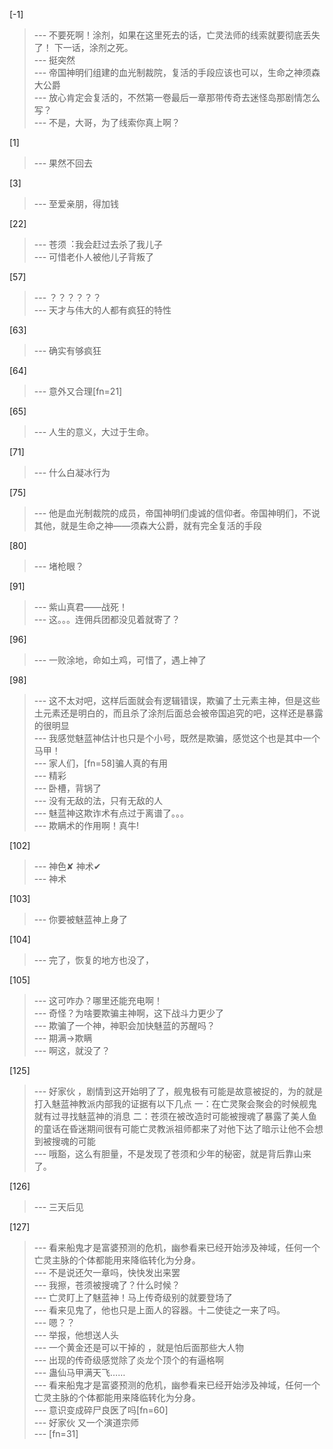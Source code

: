 
[-1] 
>--- 不要死啊！涂剂，如果在这里死去的话，亡灵法师的线索就要彻底丢失了！
下一话，涂剂之死。<br>
>--- 挺突然<br>
>--- 帝国神明们组建的血光制裁院，复活的手段应该也可以，生命之神须森大公爵<br>
>--- 放心肯定会复活的，不然第一卷最后一章那带传奇去迷怪岛那剧情怎么写？<br>
>--- 不是，大哥，为了线索你真上啊？<br>

[1] 
>--- 果然不回去<br>

[3] 
>--- 至爱亲朋，得加钱<br>

[22] 
>--- 苍须︓我会赶过去杀了我儿子<br>
>--- 可惜老仆人被他儿子背叛了<br>

[57] 
>--- ？？？？？？<br>
>--- 天才与伟大的人都有疯狂的特性<br>

[63] 
>--- 确实有够疯狂<br>

[64] 
>--- 意外又合理[fn=21]<br>

[65] 
>--- 人生的意义，大过于生命。<br>

[71] 
>--- 什么白凝冰行为<br>

[75] 
>--- 他是血光制裁院的成员，帝国神明们虔诚的信仰者。帝国神明们，不说其他，就是生命之神——须森大公爵，就有完全复活的手段<br>

[80] 
>--- 堵枪眼？<br>

[91] 
>--- 紫山真君——战死！<br>
>--- 这。。。连佣兵团都没见着就寄了？<br>

[96] 
>--- 一败涂地，命如土鸡，可惜了，遇上神了<br>

[98] 
>--- 这不太对吧，这样后面就会有逻辑错误，欺骗了土元素主神，但是这些土元素还是明白的，而且杀了涂剂后面总会被帝国追究的吧，这样还是暴露的很明显<br>
>--- 我感觉魅蓝神估计也只是个小号，既然是欺骗，感觉这个也是其中一个马甲！<br>
>--- 家人们，[fn=58]骗人真的有用<br>
>--- 精彩<br>
>--- 卧槽，背锅了<br>
>--- 没有无敌的法，只有无敌的人<br>
>--- 魅蓝神这欺诈术有点过于离谱了。。。<br>
>--- 欺瞒术的作用啊！真牛!<br>

[102] 
>--- 神色✘ 神术✔<br>
>--- 神术<br>

[103] 
>--- 你要被魅蓝神上身了<br>

[104] 
>--- 完了，恢复的地方也没了，<br>

[105] 
>--- 这可咋办？哪里还能充电啊！<br>
>--- 奇怪？为啥要欺骗主神啊，这下战斗力更少了<br>
>--- 欺骗了一个神，神职会加快魅蓝的苏醒吗？<br>
>--- 期满→欺瞒<br>
>--- 啊这，就没了？<br>

[125] 
>--- 好家伙 ，剧情到这开始明了了，舰鬼极有可能是故意被捉的，为的就是打入魅蓝神教派内部我的证据有以下几点
一：在亡灵聚会聚会的时候舰鬼就有过寻找魅蓝神的消息
二：苍须在被改造时可能被搜魂了暴露了美人鱼的童话在昏迷期间很有可能亡灵教派祖师都来了对他下达了暗示让他不会想到被搜魂的可能<br>
>--- 哦豁，这么有胆量，不是发现了苍须和少年的秘密，就是背后靠山来了。<br>

[126] 
>--- 三天后见<br>

[127] 
>--- 看来船鬼才是富婆预测的危机，幽参看来已经开始涉及神域，任何一个亡灵主脉的个体都能用来降临转化为分身。<br>
>--- 不是说还欠一章吗，快快发出来罢<br>
>--- 我擦，苍须被搜魂了？什么时候？<br>
>--- 亡灵盯上了魅蓝神！马上传奇级别的就要登场了<br>
>--- 看来见鬼了，他也只是上面人的容器。十二使徒之一来了吗。<br>
>--- 嗯？？<br>
>--- 举报，他想送人头<br>
>--- 一个黄金还是可以干掉的 ，就是怕后面那些大人物<br>
>--- 出现的传奇级感觉除了炎龙个顶个的有逼格啊<br>
>--- 蛊仙马甲满天飞……<br>
>--- 看来船鬼才是富婆预测的危机，幽参看来已经开始涉及神域，任何一个亡灵主脉的个体都能用来降临转化为分身。<br>
>--- 意识变成碎尸良医了吗[fn=60]<br>
>--- 好家伙 又一个演道宗师<br>
>--- [fn=31]<br>
